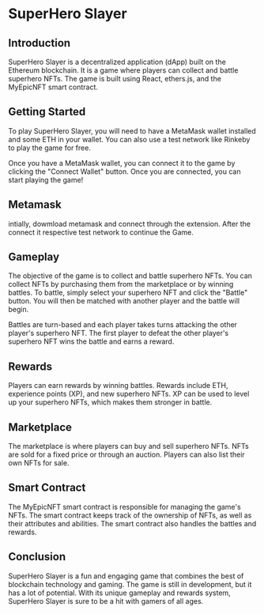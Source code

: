 # SuperHero Slayer

## Introduction

SuperHero Slayer is a decentralized application (dApp) built on the Ethereum blockchain. It is a game where players can collect and battle superhero NFTs. The game is built using React, ethers.js, and the MyEpicNFT smart contract.

## Getting Started

To play SuperHero Slayer, you will need to have a MetaMask wallet installed and some ETH in your wallet. You can also use a test network like Rinkeby to play the game for free.

Once you have a MetaMask wallet, you can connect it to the game by clicking the "Connect Wallet" button. Once you are connected, you can start playing the game!

## Metamask

intially, dowmload metamask and connect through the extension. After the connect it respective test network to continue the Game.

## Gameplay

The objective of the game is to collect and battle superhero NFTs. You can collect NFTs by purchasing them from the marketplace or by winning battles. To battle, simply select your superhero NFT and click the "Battle" button. You will then be matched with another player and the battle will begin.

Battles are turn-based and each player takes turns attacking the other player's superhero NFT. The first player to defeat the other player's superhero NFT wins the battle and earns a reward.

## Rewards

Players can earn rewards by winning battles. Rewards include ETH, experience points (XP), and new superhero NFTs. XP can be used to level up your superhero NFTs, which makes them stronger in battle.

## Marketplace

The marketplace is where players can buy and sell superhero NFTs. NFTs are sold for a fixed price or through an auction. Players can also list their own NFTs for sale.

## Smart Contract

The MyEpicNFT smart contract is responsible for managing the game's NFTs. The smart contract keeps track of the ownership of NFTs, as well as their attributes and abilities. The smart contract also handles the battles and rewards.

## Conclusion

SuperHero Slayer is a fun and engaging game that combines the best of blockchain technology and gaming. The game is still in development, but it has a lot of potential. With its unique gameplay and rewards system, SuperHero Slayer is sure to be a hit with gamers of all ages.

